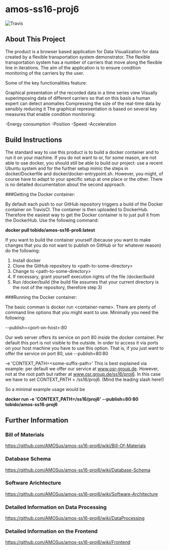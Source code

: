 # amos-ss16-proj6
![Travis](https://api.travis-ci.org/AMOSus/amos-ss16-proj6.svg?branch=master)

## About This Project
The product is a browser based application for Data Visualization for data created by a flexible transportation system demonstrator. The flexible transportation system has a number of carriers that move along the flexible line in iterations. The aim of the application is to ensure condition monitoring of the carriers by the user.

Some of the key functionalities feature:

Graphical presentation of the recorded data in a time series view Visually superimposing data of different carriers so that on this basis a human expert can detect anomalies Compressing the size of the real-time data by sensibly reducing it The graphical representation is based on several key measures that enable condition monitoring:

-Energy consumption
-Position
-Speed
-Acceleration

## Build Instructions

The standard way to use this product is to build a docker container and to run it on your machine.
If you do not want to or, for some reason, are not able to use docker, you should still be able to build our project: use a recent Ubuntu system and for the further setup mimic the steps in docker/Dockerfile and docker/docker-entrypoint.sh. However, you might, of course have to adapt to your specific setup at one place or the other. There is no detailed documentation about the second approach.

###Getting the Docker container:

By default each push to our GitHub repository triggers a build of the Docker container on TravisCI. The container is then uploaded to DockerHub. Therefore the easiest way to get the Docker container is to just pull it from the DockerHub. Use the following command:

**docker pull tobido/amos-ss16-pro6:latest**

If you want to build the container yourself (because you want to make changes that you do not want to publish on GitHub or for whatever reason) do the following:

1. Install docker
2. Clone the GitHub repository to \<path-to-some-directory\>
3. Change to \<path-to-some-directory\>
4. If necessary, grant yourself execution rights of the file /docker/build
5. Run /docker/build (the build file assumes that your current directory is the root of the repository, therefore step 3)


###Running the Docker container:

The basic comman is docker run \<container-name\>. There are plenty of command line options that you might want to use. Minimally you need the following:

--publish=\<port-on-host\>:80

Our web server offers its service on port 80 *inside* the docker container. Per default this port is not visible to the outside. In order to access it via ports on your host machine you have to use this option. That is, if you just want to offer the service on port 80, use --publish=80:80

-e 'CONTEXT_PATH=\<some-suffix-path\>' This is best explained via example: per default we offer our service at www.osr-group.de. However, not at the root path but rather at www.osr.group.de/ss16/proj6. In this case we have to set CONTEXT_PATH = /ss16/proj6. (Mind the leading slash here!)

So a minimal example usage would be

**docker run -e 'CONTEXT_PATH=/ss16/proj6' --publish=80:80 tobido/amos-ss16-proj6**


## Further Information
### Bill of Materials
https://github.com/AMOSus/amos-ss16-proj6/wiki/Bill-Of-Materials
### Database Schema
https://github.com/AMOSus/amos-ss16-proj6/wiki/Database-Schema
### Software Arichtecture
https://github.com/AMOSus/amos-ss16-proj6/wiki/Software-Architecture
### Detailed Information on Data Processing
https://github.com/AMOSus/amos-ss16-proj6/wiki/DataProcessing
### Detailed Information on the Frontend
https://github.com/AMOSus/amos-ss16-proj6/wiki/Frontend

